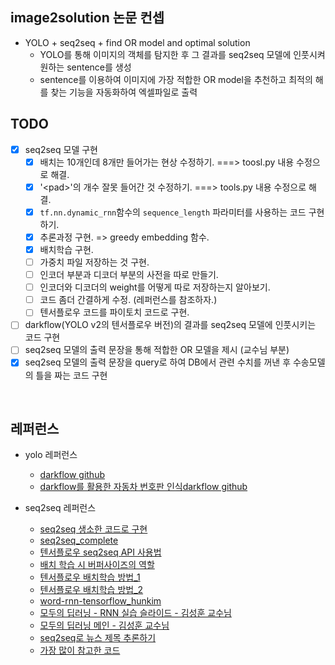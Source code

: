 ## image2solution 논문 컨셉

- YOLO + seq2seq + find OR model and optimal solution
  - YOLO를 통해 이미지의 객체를 탐지한 후 그 결과를 seq2seq 모델에 인풋시켜 원하는 sentence를 생성
  - sentence를 이용하여 이미지에 가장 적합한 OR model을 추천하고 최적의 해를 찾는 기능을 자동화하여 엑셀파일로 출력

## TODO

- [x] seq2seq 모델 구현
  - [x] 배치는 10개인데 8개만 들어가는 현상 수정하기. ===> toosl.py 내용 수정으로 해결.
  - [x] '\<pad\>'의 개수 잘못 들어간 것 수정하기. ===> tools.py 내용 수정으로 해결.
  - [x] `tf.nn.dynamic_rnn`함수의 `sequence_length` 파라미터를 사용하는 코드 구현하기.
  - [x] 추론과정 구현. => greedy embedding 함수.
  - [x] 배치학습 구현.
  - [ ] 가중치 파일 저장하는 것 구현.
  - [ ] 인코더 부분과 디코더 부분의 사전을 따로 만들기.
  - [ ] 인코더와 디코더의 weight를 어떻게 따로 저장하는지 알아보기.
  - [ ] 코드 좀더 간결하게 수정. (레퍼런스를 참조하자.)
  - [ ] 텐서플로우 코드를 파이토치 코드로 구현.
- [ ] darkflow(YOLO v2의 텐서플로우 버전)의 결과를 seq2seq 모델에 인풋시키는 코드 구현
- [ ] seq2seq 모델의 출력 문장을 통해 적합한 OR 모델을 제시 (교수님 부분)
- [x] seq2seq 모델의 출력 문장을 query로 하여 DB에서 관련 수치를 꺼낸 후 수송모델의 틀을 짜는 코드 구현

<br>

## 레퍼런스

- yolo 레퍼런스
  - [darkflow github](https://github.com/thtrieu/darkflow)
  - [darkflow를 활용한 자동차 번호판 인식](https://park-ju-hyeong.github.io/2018/04/11/%E1%84%8C%E1%85%A1%E1%84%83%E1%85%A9%E1%86%BC%E1%84%8E%E1%85%A1-%E1%84%87%E1%85%A5%E1%86%AB%E1%84%92%E1%85%A9%E1%84%91%E1%85%A1%E1%86%AB-%E1%84%8B%E1%85%B5%E1%86%AB%E1%84%89%E1%85%B5%E1%86%A8-(OCR)-with-YOLO-v2/)[darkflow github](https://github.com/thtrieu/darkflow)

- seq2seq 레퍼런스
  - [seq2seq 생소한 코드로 구현](https://towardsdatascience.com/seq2seq-model-in-tensorflow-ec0c557e560f)
  - [seq2seq_complete](https://github.com/deep-diver/EN-FR-MLT-tensorflow/blob/master/dlnd_language_translationv2.ipynb)
  - [텐서플로우 seq2seq API 사용법](https://github.com/j-min/tf_tutorial_plus/blob/master/RNN_seq2seq/contrib_seq2seq/01_TrainingHelper.ipynb)
  - [배치 학습 시 버퍼사이즈의 역할](https://stackoverflow.com/questions/46444018/meaning-of-buffer-size-in-dataset-map-dataset-prefetch-and-dataset-shuffle)
  - [텐서플로우 배치학습 방법_1](https://medium.com/trackin-datalabs/input-data-tf-data-%EC%9C%BC%EB%A1%9C-batch-%EB%A7%8C%EB%93%A4%EA%B8%B0-1c96f17c3696)
  - [텐서플로우 배치학습 방법_2](https://hiseon.me/2018/04/15/tensorflow-dataset/)
  - [word-rnn-tensorflow_hunkim](https://github.com/hunkim/word-rnn-tensorflow)
  - [모두의 딥러닝 - RNN 실습 슬라이드 - 김성훈 교수님](https://docs.google.com/presentation/d/1UpZVnOvouIbXd0MAFBltSra5rRpsiJ-UyBUKGCrfYoo/edit#slide=id.g1ed9069b96_0_184)
  - [모두의 딥러닝 메인 - 김성훈 교수님](https://hunkim.github.io/ml/)
  - [seq2seq로 뉴스 제목 추론하기](https://ratsgo.github.io/natural%20language%20processing/2017/03/12/s2s/)
  - [가장 많이 참고한 코드](https://nbviewer.jupyter.org/github/aisolab/CS20/blob/master/Lec12_Seq2Seq%20with%20Attention/Lec12_Seq2Seq%20by%20Encoder%20RNN%20and%20Decoder%20RNN.ipynb)